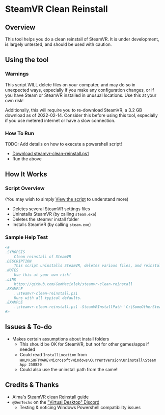 ﻿# SteamVR Clean Reinstall

## Overview

This tool helps you do a clean reinstall of SteamVR. It is under development,
is largely untested, and should be used with caution.

## Using the tool

### Warnings

This script WILL delete files on your computer, and may do so in unexpected
ways, especially if you make any configuration changes, or if you have Steam
or SteamVR installed in unusual locations. Use this at your own risk!

Additionally, this will require you to re-download SteamVR, a 3.2 GB download
as of 2022-02-14. Consider this before using this tool, especially if you use
metered internet or have a slow connection.

### How To Run

TODO: Add details on how to execute a powershell script!

* <a id="raw-url" href="https://raw.githubusercontent.com/GeoMaciolek/steamvr-clean-reinstall/main/steamvr-clean-reinstall.ps1" download>Download steamvr-clean-reinstall.ps1</a>
* Run the above

## How It Works

### Script Overview

(You may wish to simply [View the script](steamvr-clean-reinstall.ps1) to understand more)

* Deletes several SteamVR settings files
* Uninstalls SteamVR (by calling `steam.exe`)
* Deletes the steamvr install folder
* Installs SteamVR (by calling `steam.exe`)

### Sample Help Test

```powershell
<#
.SYNOPSIS
    Clean reinstall of SteamVR
.DESCRIPTION
    This script uninstalls SteamVR, deletes various files, and reinstalls SteamVR
.NOTES
    Use this at your own risk!
.LINK
    https://github.com/GeoMaciolek/steamvr-clean-reinstall
.EXAMPLE
    .\steamvr-clean-reinstall.ps1
    Runs with all typical defaults.
.EXAMPLE
    .\steamvr-clean-reinstall.ps1 -SteamVRInstallPath 'C:\SomeOtherSteamVRPath'
#>
```

## Issues & To-do

* Makes certain assumptions about install folders
  * This should be OK for SteamVR, but not for other games/apps if needed
  * Could read `InstallLocation` from `HKLM\SOFTWARE\Microsoft\Windows\CurrentVersion\Uninstall\Steam App 250820`
  * Could also use the uninstall path from the same!

## Credits & Thanks

* [Alma's SteamVR clean Reinstall guide](https://steamcommunity.com/app/250820/discussions/2/1640917625015598552/)
* `@DenTechs` on the ["Virtual Desktop" Discord](https://discord.com/invite/mHtg4VfDfV)
  * Testing & noticing Windows Powershell compatibility issues
